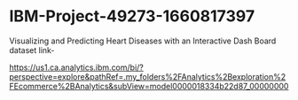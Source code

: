 # IBM-Project-49273-1660817397
Visualizing and Predicting Heart Diseases with an Interactive Dash Board
dataset link- 



https://us1.ca.analytics.ibm.com/bi/?perspective=explore&pathRef=.my_folders%2FAnalytics%2Bexploration%2FEcommerce%2BAnalytics&subView=model0000018334b22d87_00000000
